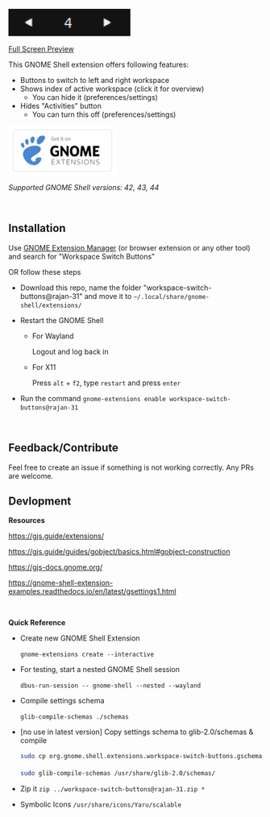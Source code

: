 ![View on GitHub repo](./content/images/preview.png)

[Full Screen Preview](./content/images/full_screen_preview.png)

This GNOME Shell extension offers following features:

- Buttons to switch to left and right workspace
- Shows index of active workspace (click it for overview)
    - You can hide it (preferences/settings)
- Hides "Activities" button
    - You can turn this off (preferences/settings)

[<img src="https://raw.githubusercontent.com/andyholmes/gnome-shell-extensions-badge/master/get-it-on-ego.svg?sanitize=true" alt="Get it on GNOME Extensions" height="100" align="middle">](https://extensions.gnome.org/extension/6562/workspace-switch-buttons/)

_Supported GNOME Shell versions: 42, 43, 44_

<br>

## Installation

Use [GNOME Extension Manager](https://mattjakeman.com/apps/extension-manager) (or browser extension or any other tool) and search for "Workspace Switch Buttons" 

OR follow these steps

- Download this repo, name the folder "workspace-switch-buttons@rajan-31" and move it to `~/.local/share/gnome-shell/extensions/`

- Restart the GNOME Shell

    - For Wayland

        Logout and log back in
    
    - For X11
    
        Press `alt` + `f2`, type `restart` and press `enter`

- Run the command `gnome-extensions enable workspace-switch-buttons@rajan-31`

<br>

## Feedback/Contribute

Feel free to create an issue if something is not working correctly. Any PRs are welcome.

## Devlopment

__Resources__

https://gjs.guide/extensions/

https://gjs.guide/guides/gobject/basics.html#gobject-construction

https://gjs-docs.gnome.org/

https://gnome-shell-extension-examples.readthedocs.io/en/latest/gsettings1.html

<br>

__Quick Reference__

- Create new GNOME Shell Extension

    `gnome-extensions create --interactive`

- For testing, start a nested GNOME Shell session

    `dbus-run-session -- gnome-shell --nested --wayland`

- Compile settings schema

    `glib-compile-schemas ./schemas`

- [no use in latest version] Copy settings schema to glib-2.0/schemas & compile

    ```bash
    sudo cp org.gnome.shell.extensions.workspace-switch-buttons.gschema.xml /usr/share/glib-2.0/schemas/

    sudo glib-compile-schemas /usr/share/glib-2.0/schemas/
    ```

- Zip it
    `zip ../workspace-switch-buttons@rajan-31.zip *`

- Symbolic Icons
    `/usr/share/icons/Yaru/scalable`

<!-- 
    ### What to update after update

    Code
    - metadata.json => version, description
    - images => preview, full screen preview
    - schema => recompile
    - Readme.md => Description

    Repo
    - Releases => zip, changes

    GNOME Extension Website
    - Description
    - Screenshot
    - upload zip

    ### More features/improvements

    [ ] Wrap around on first and last workspace
    [ ] different placement options
    
    [*] use style_class
    [*] all three button as single item
 -->
